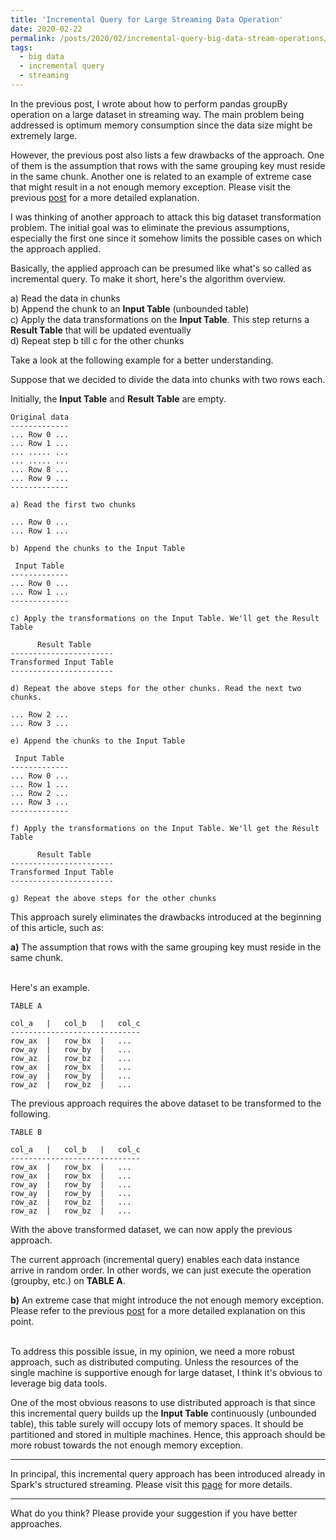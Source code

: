 ```yaml
---
title: 'Incremental Query for Large Streaming Data Operation'
date: 2020-02-22
permalink: /posts/2020/02/incremental-query-big-data-stream-operations/
tags:
  - big data
  - incremental query
  - streaming
---
```


In the previous post, I wrote about how to perform pandas groupBy operation on a large dataset in streaming way. The main problem being addressed is optimum memory consumption since the data size might be extremely large.

However, the previous post also lists a few drawbacks of the approach. One of them is the assumption that rows with the same grouping key must reside in the same chunk. Another one is related to an example of extreme case that might result in a not enough memory exception. Please visit the previous <a href="https://albertuskelvin.github.io/posts/2020/02/streaming-groupby-pandas-big-data/">post</a> for a more detailed explanation.

I was thinking of another approach to attack this big dataset transformation problem. The initial goal was to eliminate the previous assumptions, especially the first one since it somehow limits the possible cases on which the approach applied.

Basically, the applied approach can be presumed like what's so called as incremental query. To make it short, here's the algorithm overview.

a) Read the data in chunks<br/>
b) Append the chunk to an **Input Table** (unbounded table)<br/>
c) Apply the data transformations on the **Input Table**. This step returns a **Result Table** that will be updated eventually<br/>
d) Repeat step b till c for the other chunks<br/>

Take a look at the following example for a better understanding.

Suppose that we decided to divide the data into chunks with two rows each.

Initially, the <b>Input Table</b> and <b>Result Table</b> are empty.

```
Original data
-------------
... Row 0 ...
... Row 1 ...
... ..... ...
... ..... ...
... Row 8 ...
... Row 9 ...
-------------

a) Read the first two chunks

... Row 0 ...
... Row 1 ...

b) Append the chunks to the Input Table

 Input Table
-------------
... Row 0 ...
... Row 1 ...
-------------

c) Apply the transformations on the Input Table. We'll get the Result Table

      Result Table
-----------------------
Transformed Input Table
-----------------------

d) Repeat the above steps for the other chunks. Read the next two chunks.

... Row 2 ...
... Row 3 ...

e) Append the chunks to the Input Table

 Input Table
-------------
... Row 0 ...
... Row 1 ...
... Row 2 ...
... Row 3 ...
-------------

f) Apply the transformations on the Input Table. We'll get the Result Table

      Result Table
-----------------------
Transformed Input Table
-----------------------

g) Repeat the above steps for the other chunks
```

This approach surely eliminates the drawbacks introduced at the beginning of this article, such as:

<b>a)</b> The assumption that rows with the same grouping key must reside in the same chunk.<br/><br/>

Here's an example.

```
TABLE A

col_a   |   col_b   |   col_c
-----------------------------
row_ax  |   row_bx  |   ...
row_ay  |   row_by  |   ...
row_az  |   row_bz  |   ...
row_ax  |   row_bx  |   ...
row_ay  |   row_by  |   ...
row_az  |   row_bz  |   ...
```

The previous approach requires the above dataset to be transformed to the following.

```
TABLE B

col_a   |   col_b   |   col_c
-----------------------------
row_ax  |   row_bx  |   ...
row_ax  |   row_bx  |   ...
row_ay  |   row_by  |   ...
row_ay  |   row_by  |   ...
row_az  |   row_bz  |   ...
row_az  |   row_bz  |   ...
```

With the above transformed dataset, we can now apply the previous approach.

The current approach (incremental query) enables each data instance arrive in random order. In other words, we can just execute the operation (groupby, etc.) on <b>TABLE A</b>.

<b>b)</b> An extreme case that might introduce the not enough memory exception. Please refer to the previous <a href="https://albertuskelvin.github.io/posts/2020/02/streaming-groupby-pandas-big-data/">post</a> for a more detailed explanation on this point.<br/><br/>

To address this possible issue, in my opinion, we need a more robust approach, such as distributed computing. Unless the resources of the single machine is supportive enough for large dataset, I think it's obvious to leverage big data tools.

One of the most obvious reasons to use distributed approach is that since this incremental query builds up the <b>Input Table</b> continuously (unbounded table), this table surely will occupy lots of memory spaces. It should be partitioned and stored in multiple machines. Hence, this approach should be more robust towards the not enough memory exception. 

---

In principal, this incremental query approach has been introduced already in Spark's structured streaming. Please visit this <a href="https://spark.apache.org/docs/latest/structured-streaming-programming-guide.html">page</a> for more details.

---

What do you think? Please provide your suggestion if you have better approaches.

